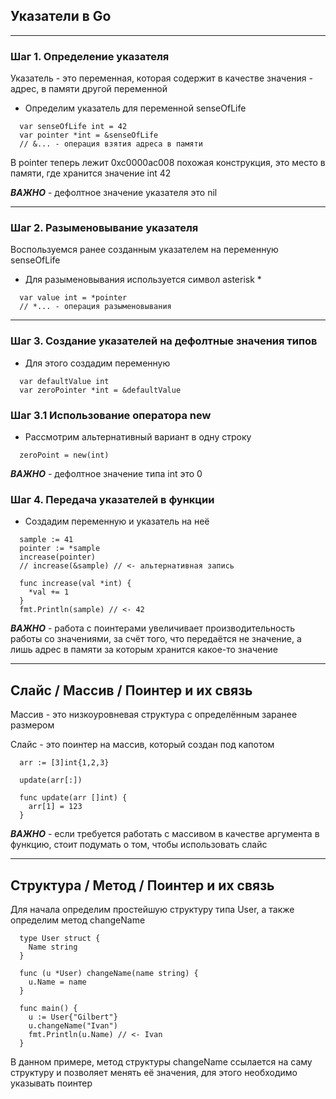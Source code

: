 ## Указатели в Go 
***
### Шаг 1. Определение указателя
Указатель - это переменная, которая содержит в качестве значения - адрес, в памяти другой переменной 

* Определим указатель для переменной senseOfLife
```
  var senseOfLife int = 42
  var pointer *int = &senseOfLife 
  // &... - операция взятия адреса в памяти
```
В pointer теперь лежит 0xc0000ac008 похожая конструкция, это место в памяти, где хранится значение int 42

***ВАЖНО*** - дефолтное значение указателя это nil
***
### Шаг 2. Разыменовывание указателя
Воспользуемся ранее созданным указателем на переменную senseOfLife
* Для разыменовывания используется символ asterisk * 
```
  var value int = *pointer
  // *... - операция разыменовывания
```
***
### Шаг 3. Создание указателей на дефолтные значения типов
* Для этого создадим переменную
```
  var defaultValue int
  var zeroPointer *int = &defaultValue
```
### Шаг 3.1 Использование оператора new
* Рассмотрим альтернативный вариант в одну строку
```
  zeroPoint = new(int)
```
***ВАЖНО*** - дефолтное значение типа int это 0

### Шаг 4. Передача указателей в функции
* Создадим переменную и указатель на неё

```
  sample := 41
  pointer := *sample
  increase(pointer) 
  // increase(&sample) // <- альтернативная запись 
  
  func increase(val *int) {
    *val += 1
  }
  fmt.Println(sample) // <- 42 
```
***ВАЖНО*** - работа с поинтерами увеличивает производительность работы со значениями, за счёт того, 
что передаётся не значение, а лишь адрес в памяти за которым хранится какое-то значение
***
## Слайс / Массив / Поинтер и их связь
Массив - это низкоуровневая структура с определённым заранее размером

Слайс - это поинтер на массив, который создан под капотом

```
  arr := [3]int{1,2,3}
  
  update(arr[:])
  
  func update(arr []int) {
    arr[1] = 123
  }
```
***ВАЖНО*** - если требуется работать с массивом в качестве аргумента в функцию, стоит подумать о том, чтобы использовать слайс

***
## Cтруктура / Метод / Поинтер и их связь
Для начала определим простейшую структуру типа User, а также определим метод changeName
```
  type User struct {
    Name string
  }
  
  func (u *User) changeName(name string) {
    u.Name = name
  }
  
  func main() {
    u := User{"Gilbert"}
    u.changeName("Ivan")
    fmt.Println(u.Name) // <- Ivan
  }
```
В данном примере, метод структуры changeName ссылается на саму структуру и позволяет менять её значения, для этого необходимо указывать поинтер
